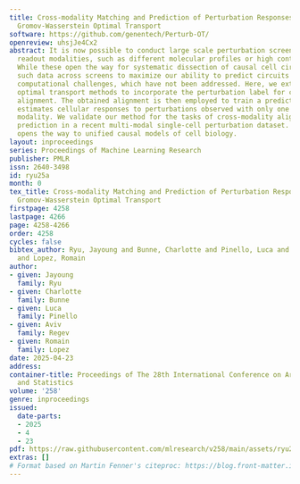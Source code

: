 ```yaml
---
title: Cross-modality Matching and Prediction of Perturbation Responses with Labeled
  Gromov-Wasserstein Optimal Transport
software: https://github.com/genentech/Perturb-OT/
openreview: uhsjJe4Cx2
abstract: It is now possible to conduct large scale perturbation screens with complex
  readout modalities, such as different molecular profiles or high content cell images.
  While these open the way for systematic dissection of causal cell circuits, integrating
  such data across screens to maximize our ability to predict circuits poses substantial
  computational challenges, which have not been addressed. Here, we extend two Gromov-Wasserstein
  optimal transport methods to incorporate the perturbation label for cross-modality
  alignment. The obtained alignment is then employed to train a predictive model that
  estimates cellular responses to perturbations observed with only one measurement
  modality. We validate our method for the tasks of cross-modality alignment and cross-modality
  prediction in a recent multi-modal single-cell perturbation dataset. Our approach
  opens the way to unified causal models of cell biology.
layout: inproceedings
series: Proceedings of Machine Learning Research
publisher: PMLR
issn: 2640-3498
id: ryu25a
month: 0
tex_title: Cross-modality Matching and Prediction of Perturbation Responses with Labeled
  Gromov-Wasserstein Optimal Transport
firstpage: 4258
lastpage: 4266
page: 4258-4266
order: 4258
cycles: false
bibtex_author: Ryu, Jayoung and Bunne, Charlotte and Pinello, Luca and Regev, Aviv
  and Lopez, Romain
author:
- given: Jayoung
  family: Ryu
- given: Charlotte
  family: Bunne
- given: Luca
  family: Pinello
- given: Aviv
  family: Regev
- given: Romain
  family: Lopez
date: 2025-04-23
address:
container-title: Proceedings of The 28th International Conference on Artificial Intelligence
  and Statistics
volume: '258'
genre: inproceedings
issued:
  date-parts:
  - 2025
  - 4
  - 23
pdf: https://raw.githubusercontent.com/mlresearch/v258/main/assets/ryu25a/ryu25a.pdf
extras: []
# Format based on Martin Fenner's citeproc: https://blog.front-matter.io/posts/citeproc-yaml-for-bibliographies/
---
```

